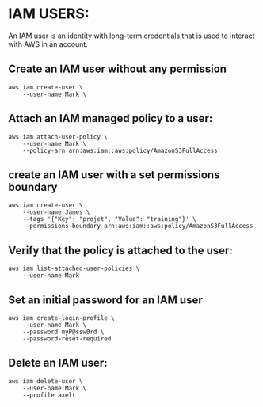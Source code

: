 # IAM USERS:  

An IAM user is an identity with long-term credentials that is used to interact with AWS in an account.  

## Create an IAM user without any permission

```
aws iam create-user \
    --user-name Mark \
```

## Attach an IAM managed policy to a user:

```
aws iam attach-user-policy \
    --user-name Mark \
    --policy-arn arn:aws:iam::aws:policy/AmazonS3FullAccess 

```

## create an IAM user with a set permissions boundary

```
aws iam create-user \
    --user-name James \
    --tags '{"Key": "projet", "Value": "training"}' \
    --permissions-boundary arn:aws:iam::aws:policy/AmazonS3FullAccess
```


## Verify that the policy is attached to the user:

```
aws iam list-attached-user-policies \
    --user-name Mark
```

## Set an initial password for an IAM user

```
aws iam create-login-profile \
    --user-name Mark \
    --password myP@ssw0rd \
    --password-reset-required 
```

## Delete an IAM user:  

```
aws iam delete-user \
    --user-name Mark \
    --profile axelt
```
